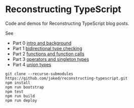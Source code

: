 # Reconstructing TypeScript

Code and demos for Reconstructing TypeScript blog posts.

See
* Part 0 [intro and background](https://jaked.org/blog/2021-09-07-Reconstructing-TypeScript-part-0)
* Part 1 [bidirectional type checking](https://jaked.org/blog/2021-09-15-Reconstructing-TypeScript-part-1)
* Part 2 [functions and function calls](https://jaked.org/blog/2021-09-27-Reconstructing-TypeScript-part-2)
* Part 3 [operators and singleton types](https://jaked.org/blog/2021-10-06-Reconstructing-TypeScript-part-3)
* Part 4 [union types](https://jaked.org/blog/2021-10-14-Reconstructing-TypeScript-part-4)

``` shell
git clone --recurse-submodules https://github.com/jaked/reconstructing-typescript.git
npm install
npm run bootstrap
npm test
npm run build
npm run deploy
```
